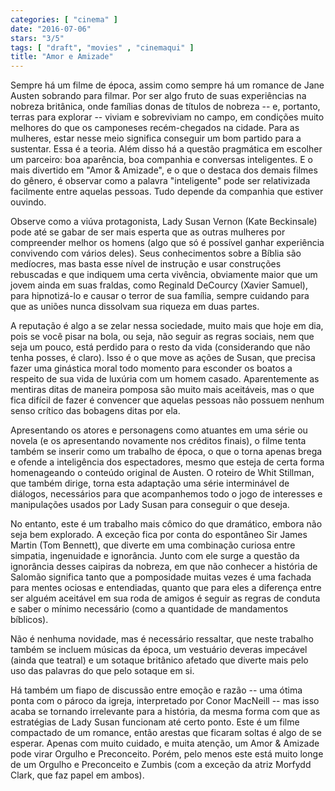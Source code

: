 ```yaml
---
categories: [ "cinema" ]
date: "2016-07-06"
stars: "3/5"
tags: [ "draft", "movies" , "cinemaqui" ]
title: "Amor e Amizade"
---
```

Sempre há um filme de época, assim como sempre há um romance de Jane
Austen sobrando para filmar. Por ser algo fruto de suas experiências
na nobreza britânica, onde famílias donas de títulos de nobreza --
e, portanto, terras para explorar -- viviam e sobreviviam no campo,
em condições muito melhores do que os camponeses recém-chegados na
cidade. Para as mulheres, estar nesse meio significa conseguir um bom
partido para a sustentar. Essa é a teoria. Além disso há a questão
pragmática em escolher um parceiro: boa aparência, boa companhia e
conversas inteligentes. E o mais divertido em "Amor & Amizade", e o
que o destaca dos demais filmes do gênero, é observar como a palavra
"inteligente" pode ser relativizada facilmente entre aquelas pessoas. Tudo
depende da companhia que estiver ouvindo.

Observe como a viúva protagonista, Lady Susan Vernon (Kate Beckinsale)
pode até se gabar de ser mais esperta que as outras mulheres
por compreender melhor os homens (algo que só é possível ganhar
experiência convivendo com vários deles). Seus conhecimentos sobre
a Bíblia são medíocres, mas basta esse nível de instrução e usar
construções rebuscadas e que indiquem uma certa vivência, obviamente
maior que um jovem ainda em suas fraldas, como Reginald DeCourcy (Xavier
Samuel), para hipnotizá-lo e causar o terror de sua família, sempre
cuidando para que as uniões nunca dissolvam sua riqueza em duas partes.

A reputação é algo a se zelar nessa sociedade, muito mais que hoje
em dia, pois se você pisar na bola, ou seja, não seguir as regras
sociais, nem que seja um pouco, está perdido para o resto da vida
(considerando que não tenha posses, é claro). Isso é o que move as
ações de Susan, que precisa fazer uma ginástica moral todo momento
para esconder os boatos a respeito de sua vida de luxúria com um homem
casado. Aparentemente as mentiras ditas de maneira pomposa são muito mais
aceitáveis, mas o que fica difícil de fazer é convencer que aquelas
pessoas não possuem nenhum senso crítico das bobagens ditas por ela.

Apresentando os atores e personagens como atuantes em uma série ou novela
(e os apresentando novamente nos créditos finais), o filme tenta também
se inserir como um trabalho de época, o que o torna apenas brega e
ofende a inteligência dos espectadores, mesmo que esteja de certa forma
homenageando o conteúdo original de Austen. O roteiro de Whit Stillman,
que também dirige, torna esta adaptação uma série interminável de
diálogos, necessários para que acompanhemos todo o jogo de interesses
e manipulações usados por Lady Susan para conseguir o que deseja.

No entanto, este é um trabalho mais cômico do que dramático, embora
não seja bem explorado. A exceção fica por conta do espontâneo Sir
James Martin (Tom Bennett), que diverte em uma combinação curiosa entre
simpatia, ingenuidade e ignorância. Junto com ele surge a questão da
ignorância desses caipiras da nobreza, em que não conhecer a história
de Salomão significa tanto que a pomposidade muitas vezes é uma fachada
para mentes ociosas e entendiadas, quanto que para eles a diferença
entre ser alguém aceitável em sua roda de amigos é seguir as regras de
conduta e saber o mínimo necessário (como a quantidade de mandamentos
bíblicos).

Não é nenhuma novidade, mas é necessário ressaltar, que neste trabalho
também se incluem músicas da época, um vestuário deveras impecável
(ainda que teatral) e um sotaque britânico afetado que diverte mais
pelo uso das palavras do que pelo sotaque em si.

Há também um fiapo de discussão entre emoção e razão -- uma ótima
ponta com o pároco da igreja, interpretado por Conor MacNeill -- mas
isso acaba se tornando irrelevante para a história, da mesma forma com
que as estratégias de Lady Susan funcionam até certo ponto. Este é
um filme compactado de um romance, então arestas que ficaram soltas
é algo de se esperar. Apenas com muito cuidado, e muita atenção, um
Amor & Amizade pode virar Orgulho e Preconceito. Porém, pelo menos este
está muito longe de um Orgulho e Preconceito e Zumbis (com a exceção
da atriz Morfydd Clark, que faz papel em ambos).
